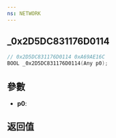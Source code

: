 ```yaml
---
ns: NETWORK
---
```

## _0x2D5DC831176D0114

```c
// 0x2D5DC831176D0114 0xA69AE16C
BOOL _0x2D5DC831176D0114(Any p0);
```


## 參數
* **p0**: 

## 返回值
